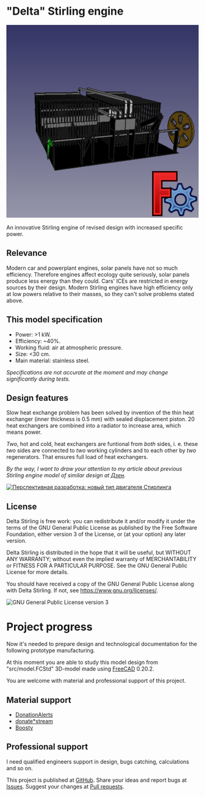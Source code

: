 <!--
(C) 2024 Серый MLGamer. All freedoms preserved.
Дзен: <https://dzen.ru/seriy_mlgamer>
SoundCloud: <https://soundcloud.com/seriy_mlgamer>
YouTube: <https://www.youtube.com/@Seriy_MLGamer>
GitHub: <https://github.com/Seriy-MLGamer>
E-mail: <Seriy-MLGamer@yandex.ru>

This file is free documentation: you can redistribute it and/or modify it under the terms of the Creative Commons Attribution-ShareAlike 4.0 International license: <https://creativecommons.org/licenses/by-sa/4.0/>.
This file is distributed in the hope that it will be useful, but WITHOUT ANY WARRANTY; without even the implied warranty of MERCHANTABILITY or FITNESS FOR A PARTICULAR PURPOSE. See the license for more details.
-->

# "Delta" Stirling engine

![Delta Stirling](share/Thumbnail.png)

An innovative Stirling engine of revised design with increased specific power.

## Relevance

Modern car and powerplant engines, solar panels have not so much efficiency. Therefore engines affect ecology quite seriously, solar panels produce less energy than they could. Cars' ICEs are restricted in energy sources by their design. Modern Stirling engines have high efficiency only at low powers relative to their masses, so they can't solve problems stated above.

## This model specification

  * Power: >1 kW.
  * Efficiency: ~40%.
  * Working fluid: air at atmospheric pressure.
  * Size: <30 cm.
  * Main material: stainless steel.

*Specifications are not accurate at the moment and may change significantly during tests.*

## Design features

Slow heat exchange problem has been solved by invention of the thin heat exchanger (inner thickness is 0.5 mm) with sealed displacement piston. 20 heat exchangers are combined into a radiator to increase area, which means power.

*Two*, hot and cold, heat exchangers are funtional from *both* sides, i. e. these *two* sides are connected to *two* working cylinders and to each other by *two* regenerators. That ensures full load of heat exchangers.

*By the way, I want to draw your attention to my article about previous Stirling engine model of similar design at [Дзен](https://dzen.ru/a/Ywe-duoiYVKAe5At?share_to=link).*

[![Перспективная разработка: новый тип двигателя Стирлинга](https://avatars.dzeninfra.ru/get-zen_doc/1602486/pub_6307be76ea226152807b902d_6308ce7b4845b82a6102cd63/orig)](https://dzen.ru/a/Ywe-duoiYVKAe5At?share_to=link)

## License

Delta Stirling is free work: you can redistribute it and/or modify it under the terms of the GNU General Public License as published by the Free Software Foundation, either version 3 of the License, or (at your option) any later version.

Delta Stirling is distributed in the hope that it will be useful, but WITHOUT ANY WARRANTY; without even the implied warranty of MERCHANTABILITY or FITNESS FOR A PARTICULAR PURPOSE. See the GNU General Public License for more details.

You should have received a copy of the GNU General Public License along with Delta Stirling. If not, see <https://www.gnu.org/licenses/>.

![GNU General Public License version 3](https://www.gnu.org/graphics/gplv3-with-text-136x68.png)

# Project progress

Now it's needed to prepare design and technological documentation for the following prototype manufacturing.

At this moment you are able to study this model design from "src/model.FCStd" 3D-model made using [FreeCAD](https://freecad.org) 0.20.2.

You are welcome with material and professional support of this project.

## Material support

  * [DonationAlerts](https://donationalerts.com/r/seriy_mlgamer)
  * [donate*stream](https://donate.stream/seriy_mlgamer)
  * [Boosty](https://boosty.to/seriy_mlgamer)

## Professional support

I need qualified engineers support in design, bugs catching, calculations and so on.

This project is published at [GitHub](https://github.com/Seriy-MLGamer/Delta_Stirling). Share your ideas and report bugs at [Issues](https://github.com/Seriy-MLGamer/Delta_Stirling/issues). Suggest your changes at [Pull requests](https://github.com/Seriy-MLGamer/Delta_Stirling/pulls).